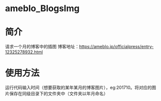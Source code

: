 # ameblo_BlogsImg
# 简介
请求一个月的博客中的插图
博客地址：https://ameblo.jp/officialpress/entry-12325278932.html
# 使用方法
运行代码输入时间（想要获取的某年某月的博客图片），eg:201710。将对应的图片保存在同级目录下的文件夹中（文件夹以年月命名）
